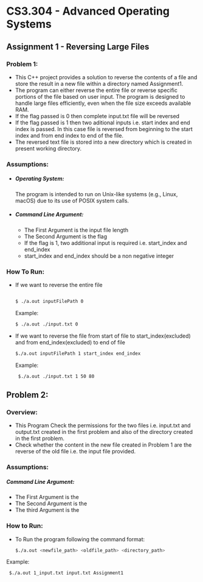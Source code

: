 # CS3.304 - Advanced Operating Systems

## Assignment 1 - Reversing Large Files

### Problem 1:
* This C++ project provides a solution to reverse the contents of a file and store the result in a new file within a directory named Assignment1.
* The program can either reverse the entire file or reverse specific portions of the file based on user input. The program is designed to handle large files efficiently, even when the file size exceeds available RAM.
* If the flag passed is 0 then complete input.txt file will be reversed
* If the flag passed is 1 then two aditional inputs i.e. start index and end index is passed. In this case file is reversed from beginning to the start index and from end index to end of the file.
* The reversed text file is stored into a new directory which is created in present working directory.

### Assumptions:
  * ##### Operating System:
      The program is intended to run on Unix-like systems (e.g., Linux, macOS) due to its use of POSIX system calls.
  * ##### Command Line Argument:
      * The First Argument is the input file length
      * The Second Argument is the flag
      * If the flag is 1, two additional input is required i.e. start_index and end_index
      * start_index and end_index should be a non negative integer

  ### How To Run: 
   * If we want to reverse the entire file
      ```bash
     
     $ ./a.out inputFilePath 0

     ```
     Example:
     ```bash
     $ ./a.out ./input.txt 0
     ```
     
   * If we want to reverse the file from start of file to start_index(excluded) and from end_index(excluded) to end of file
     ```bash
     $./a.out inputFilePath 1 start_index end_index
     ```
     Example:
     ```
      $./a.out ./input.txt 1 50 80
     ```



## Problem 2: 

  ### Overview:
  * This Program Check the permissions for the two files i.e. input.txt and output.txt created in the first problem and also of the directory created in the first problem.
  * Check whether the content in the new file created in Problem 1 are the reverse of the old file i.e. the input file provided.

  ### Assumptions:
   ##### Command Line Argument:
   * The First Argument is the <newFilePath>
   * The Second Argument is the <oldFilePath>
   * The third Argument is the <directoryPath>

 ### How to Run: 
  * To Run the program following the command format:
    ```bash
    $./a.out <newfile_path> <oldfile_path> <directory_path>
    ```
   Example: 
   ```bash
    $./a.out 1_input.txt input.txt Assignment1
   ```
